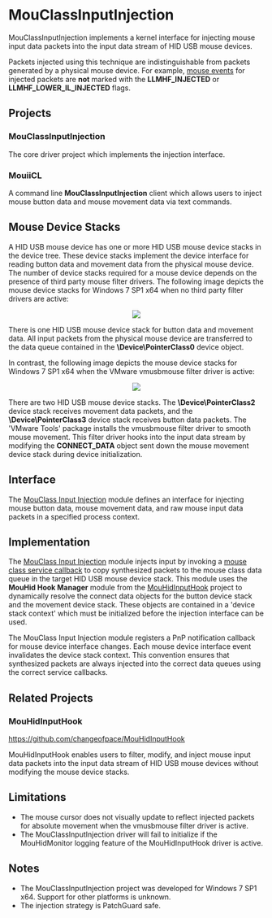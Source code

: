 # MouClassInputInjection

MouClassInputInjection implements a kernel interface for injecting mouse input data packets into the input data stream of HID USB mouse devices.

Packets injected using this technique are indistinguishable from packets generated by a physical mouse device. For example, [mouse events](https://docs.microsoft.com/en-us/windows/desktop/api/winuser/ns-winuser-tagmsllhookstruct "MSLLHOOKSTRUCT structure") for injected packets are __not__ marked with the **LLMHF_INJECTED** or **LLMHF_LOWER_IL_INJECTED** flags.

## Projects

### MouClassInputInjection

The core driver project which implements the injection interface.

### MouiiCL

A command line **MouClassInputInjection** client which allows users to inject mouse button data and mouse movement data via text commands.

## Mouse Device Stacks

A HID USB mouse device has one or more HID USB mouse device stacks in the device tree. These device stacks implement the device interface for reading button data and movement data from the physical mouse device. The number of device stacks required for a mouse device depends on the presence of third party mouse filter drivers. The following image depicts the mouse device stacks for Windows 7 SP1 x64 when no third party filter drivers are active:

<p align="center">
    <img src="Image/mouse_device_stacks_no_filters.png" />
</p>

There is one HID USB mouse device stack for button data and movement data. All input packets from the physical mouse device are transferred to the data queue contained in the **\Device\PointerClass0** device object.

In contrast, the following image depicts the mouse device stacks for Windows 7 SP1 x64 when the VMware vmusbmouse filter driver is active:

<p align="center">
    <img src="Image/mouse_device_stacks_vmusbmouse_filter.png" />
</p>

There are two HID USB mouse device stacks. The **\Device\PointerClass2** device stack receives movement data packets, and the **\Device\PointerClass3** device stack receives button data packets. The 'VMware Tools' package installs the vmusbmouse filter driver to smooth mouse movement. This filter driver hooks into the input data stream by modifying the **CONNECT_DATA** object sent down the mouse movement device stack during device initialization.

## Interface

The [MouClass Input Injection](./MouClassInputInjection/mouclass_input_injection.h) module defines an interface for injecting mouse button data, mouse movement data, and raw mouse input data packets in a specified process context.

## Implementation

The [MouClass Input Injection](./MouClassInputInjection/mouclass_input_injection.cpp) module injects input by invoking a [mouse class service callback](https://docs.microsoft.com/en-us/previous-versions/ff542394(v%3Dvs.85) "MouseClassServiceCallback routine") to copy synthesized packets to the mouse class data queue in the target HID USB mouse device stack. This module uses the **MouHid Hook Manager** module from the [MouHidInputHook](https://github.com/changeofpace/MouHidInputHook "MouHidInputHook") project to dynamically resolve the connect data objects for the button device stack and the movement device stack. These objects are contained in a 'device stack context' which must be initialized before the injection interface can be used.

The MouClass Input Injection module registers a PnP notification callback for mouse device interface changes. Each mouse device interface event invalidates the device stack context. This convention ensures that synthesized packets are always injected into the correct data queues using the correct service callbacks.

## Related Projects

### MouHidInputHook

https://github.com/changeofpace/MouHidInputHook

MouHidInputHook enables users to filter, modify, and inject mouse input data packets into the input data stream of HID USB mouse devices without modifying the mouse device stacks.

## Limitations

* The mouse cursor does not visually update to reflect injected packets for absolute movement when the vmusbmouse filter driver is active.
* The MouClassInputInjection driver will fail to initialize if the MouHidMonitor logging feature of the MouHidInputHook driver is active.

## Notes

* The MouClassInputInjection project was developed for Windows 7 SP1 x64. Support for other platforms is unknown.
* The injection strategy is PatchGuard safe.
